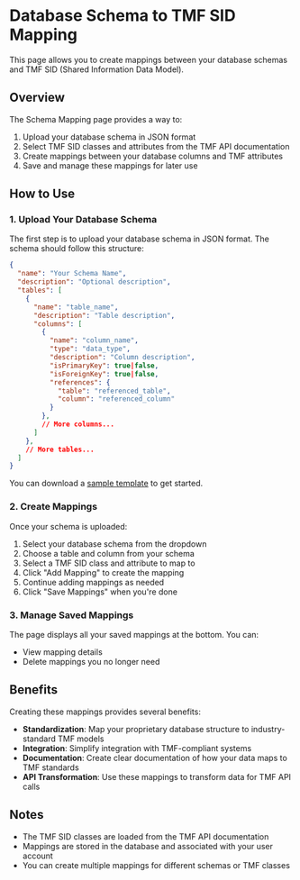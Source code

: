 # Database Schema to TMF SID Mapping

This page allows you to create mappings between your database schemas and TMF SID (Shared Information Data Model).

## Overview

The Schema Mapping page provides a way to:

1. Upload your database schema in JSON format
2. Select TMF SID classes and attributes from the TMF API documentation
3. Create mappings between your database columns and TMF attributes
4. Save and manage these mappings for later use

## How to Use

### 1. Upload Your Database Schema

The first step is to upload your database schema in JSON format. The schema should follow this structure:

```json
{
  "name": "Your Schema Name",
  "description": "Optional description",
  "tables": [
    {
      "name": "table_name",
      "description": "Table description",
      "columns": [
        {
          "name": "column_name",
          "type": "data_type",
          "description": "Column description",
          "isPrimaryKey": true|false,
          "isForeignKey": true|false,
          "references": {
            "table": "referenced_table",
            "column": "referenced_column"
          }
        },
        // More columns...
      ]
    },
    // More tables...
  ]
}
```

You can download a [sample template](/examples/database-schema-template.json) to get started.

### 2. Create Mappings

Once your schema is uploaded:

1. Select your database schema from the dropdown
2. Choose a table and column from your schema
3. Select a TMF SID class and attribute to map to
4. Click "Add Mapping" to create the mapping
5. Continue adding mappings as needed
6. Click "Save Mappings" when you're done

### 3. Manage Saved Mappings

The page displays all your saved mappings at the bottom. You can:

- View mapping details
- Delete mappings you no longer need

## Benefits

Creating these mappings provides several benefits:

- **Standardization**: Map your proprietary database structure to industry-standard TMF models
- **Integration**: Simplify integration with TMF-compliant systems
- **Documentation**: Create clear documentation of how your data maps to TMF standards
- **API Transformation**: Use these mappings to transform data for TMF API calls

## Notes

- The TMF SID classes are loaded from the TMF API documentation
- Mappings are stored in the database and associated with your user account
- You can create multiple mappings for different schemas or TMF classes 